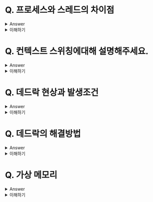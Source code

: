 # Q. 프로세스와 스레드의 차이점
<details>
	<summary>Answer</summary>

프로세스란 실행 중인 프로그램을 의미하며, 운영체제로 부터 자원을 할당받아 동작을 시작하게 됩니다.

반면 스레드는 프로세스로 부터 자원을 할당받아 동작을 시작하게 됩니다. 따라서 모든 스레드는 code, data, heap영역의 메모리 공간을 공유하면서 자신만의 stack, pc register 공간을 가지고 실행됩니다.


</details>

<details>
	<summary>이해하기</summary>

## Reference
*  [스레드 사용이유](https://www.crocus.co.kr/1510) 
*  [스레드 사용이유2](https://beststar-1.tistory.com/6#%EC%8A%A4%EB%A0%88%EB%93%9C_%EC%82%AC%EC%9A%A9_%EC%9D%B4%EC%9C%A0) 
*  [컨텍스트 스위칭](https://beststar-1.tistory.com/26) 
  
## 내용

### 멀티 스레드

* 장점
	* code, data, heap영역을 공유하기 때문에 메모리 공간 절약, 스레드 간 통신비용 절감, 컨텍스트 스위칭으로 인한 오버헤드를 보완할 수 있다.
	* 즉, 멀티 프로세스에 비해 빠르게 처리할 수 있다.

* 단점
	* 공유자원을 사용하기 때문에, 하나의 쓰레드에서 문제가 발생한다면 모든 쓰레드가 영향을 받는다.
	* 또한 공유자원에 대한 동시성 문제도 존재할 수 있다.

### 멀티 프로세스

* 장점
	* 독립적인 처리를 보장할 수 있다. 하나의 프로세스에서 문제가 발생해도 나머지 프로세스에는 영향을 미치지 않는다.

* 단점
	* 멀티 스레드 환경보다 더 많은 메모리 공간을 사용하고, 그로인해 컨텍스트 스위칭으로 인한 오버헤드가 더 크게 발생한다.

</details>

# Q. 컨텍스트 스위칭에대해 설명해주세요.
<details>
	<summary>Answer</summary>

여러개의 프로세스가 동시에 처리될 때, CPU가 해당 프로세스를 실행하기 위한 정보(컨텍스트)를 교체하는 과정을 의미합니다.

컨텍스트 스위칭이 발생시 CPU가 동작하기 때문에 다른 프로세스들은 대기하는 상태가 됩니다. 따라서 잦은 컨텍스트 스위칭은 성능 저하의 원인이 될 수 있습니다.


</details>

<details>
	<summary>이해하기</summary>

## Reference
* [컨텍스트 스위칭](https://beststar-1.tistory.com/26) 
* [프로세스 제어 블록 - 위키백과, 우리 모두의 백과사전](https://ko.wikipedia.org/wiki/%ED%94%84%EB%A1%9C%EC%84%B8%EC%8A%A4_%EC%A0%9C%EC%96%B4_%EB%B8%94%EB%A1%9D)
* [process control block operating system](https://techmyeducation.blogspot.com/2019/01/process-control-block-operating-system.html)

## 내용

### 컨텍스트란 ?
* CPU가 해당 프로세스를 실행하기 위한 정보.
* 각 프로세스는 PCB(Process Control Block)에 컨텍스트를 저장하게 된다.

###  PCB에 저장되는 정보
![image](https://user-images.githubusercontent.com/26343023/157274635-475d26ea-f1eb-4fb1-86c0-d11e2f76b20e.png)

* Process ID
	* 프로세스를 식별할 수 있는 고유 ID 값
* 프로세스 상태
	* 생성, 준비, 실행, 대기, 완료 상태가 존재 함.
* PC(Program Counter)
	* 해당 프로세스의 다음 명령어 주소를 가리키고 있다.
* CPU 레지스터 및 일반 레지스터
* CPU 스케줄링 정보 
	* 우선 순위, 최종 실행시각, CPU 점유시간 등
* 메모리 관리 정보
	* 해당 프로세스의 주소 공간 등
* 프로세스 계정 정보
	* 페이지 테이블, 스케줄링 큐 포인터, 소유자, 부모 등
* 입출력 상태 정보
	* 프로세스에 할당된 입출력장치 목록, 열린 파일 목록 등


</details>


# Q. 데드락 현상과 발생조건
<details>
	<summary>Answer</summary>

데드락이란 교착 상태라는 의미로, 2개 이상의 프로세스에서 서로 다른 프로세스의 자원을 무한정 대기하는 상태에 빠져, 아무런 작업도 수행되지 못하는 상황 입니다.

데드락은 상호배제, 점유대기, 비선점, 순환대기 4가지 조건을 모두 만족하는 경우 발생하게 됩니다.


</details>

<details>
	<summary>이해하기</summary>

## Reference

## 내용

### 임계구역
멀티 프로세스 환경에서 동시에 접근했을 때, 문제가 발생할 수 있는 코드영역을 의미한다.
따라서, 임계구역은 상호배제를 해주어 동시 접근을 할 수 없게 제어해야 한다.

### 데드락의 발생조건
* 상호배제
	* 상호배제란 공유 자원이 동시에 사용되는 것을 피하기 위해 제어하는 것. 
		* 대표적으로 데커 알고리즘이 있다.
		* 동기화 기법을 통해 상호배제를 실현할 수 있다. (뮤텍스, 세마포어 사용)
* 점유대기
	* 하나 이상의 공유 자원을 사용 중인 상태로, 다른 프로세스에 할당된 자원을 점유하기 위해 대기하는 상태
* 비선점
	* 사용중인 공유 자원은, 해제하기 전까지 강제로 빼앗을 수 없는 상태.
* 순환대기
	* 대기 프로세스의 집합이 순환 형태로 자원을 대기하는 상태. 무한정 대기상태에 빠진다.

</details>

# Q. 데드락의 해결방법
<details>
	<summary>Answer</summary>

데드락 현상은 예방, 회피, 탐지 기법 3가지 기법으로 해결할 수 있습니다.

예방이란 4가지 조건이 발생하지 않도록 발생 가능성을 차단하는 것 입니다.

회피기법은 은행원 알고리즘과 같은 회피 알고리즘을 적용해, 다른 프로세스에게 자원을 할당하더라도 시스템이 항상 안정 상태(Safe State)를 유지할 수 있도록 하는 것 입니다.

탐지 및 회복은 현재 시스템의 자원 할당 상태를 통해 데드락을 탐지하고, 알고리즘을 통해 회복하는 기법입니다.

탐지 및 회복은, 매번 탐지 알고리즘이 호출되기 때문에 다른 방법에 비해 많은 자원이 사용된다는 특징을 가지고 있습니다.

</details>

<details>
	<summary>이해하기</summary>

## Reference
* [운영체제 데드락(Deadlock, 교착 상태)이란? | ChanBLOG](https://chanhuiseok.github.io/posts/cs-2/)
  
## 내용

### 데드락의 해결법

* 예방(prevention)
* 회피(avoidance)
* 탐지(detection)

### 예방
: 4가지 조건 중 하나라도 발생하지 않게한다. 즉, 각각의 조건을 방지하여 데드락 발생 가능성을 차단 함.

* 상호배제 방지: 여러 프로세스가 동시에 공유자원에 접근할 수 있도록 함.
	* but 동기화문제가 발생할 수 있다.
* 점유 대기 조건 방지: 프로세스 실행에 필요한 모든 자원을 한꺼번에 점유한 후에 실행한다. 프로세스 실행 도중에 대기하는 상황을 피할 수 있다.
* 비선점 조건 방지: 프로세스가 사용중인 자원을, 다른 프로세스가 선점할 수 있도록 한다.
* 순환 대기 조건 방지: 순환 하지 않도록, 자원을 한 쪽 방향으로 요구하도록 한다.

### 회피
* 프로세스들이 요청하는 모든 자원을, 데드락 없이 처리할 수 있을 때 안정 상태(safe state)라 한다.
* 그리고, 안정 상태에 머물 수 있도록 순서를 정한것을 안전 순서(safe sequence)*라고 한다.
* 반대로 불안정 상태일 때는, 교착상태가 일어나 데드락이 발생할 수 있다.
	* 불안정 상태의 하위 집합이 교착상태.
* 회피 알고리즘을 적용하여, 다른 프로세스에게 자원을 할당하더라도 시스템이 항상 안정 상태(Safe state)를 유지할 수 있도록 한다.
* 유명한 알고리즘이 은행원 알고리즘(Banker’s Algorithm)
	* 미리 결정된 모든 자원들의 최대 할당량을 가지고 시뮬레이션 하여 safe state에 들 수 있는지 검사한다.
	* 그러나 은행원 알고리즘은 미리 최대 자원 요구량을 알아야 하고, 할당할 수 있는 자원 수가 일정해야 하는 등 사용에 있어 제약조건이 많다.

### 탐지(Detection) 및 회복(Recovery)
데드락을 탐지하고, 알고리즘을 통해 회복한다.
* 탐지 기법
	* Allocation, Request, Available등으로 데드락 발생 여부를 탐색. 은행원 알고리즘과 유사하며 현재 시스템의 자원 할당 상태를 가지고 파악한다.
	* 자원 할당 그래프를 통해 탐지.
* 회복 기법
	* 데드락을 발견했다면, 순환 대기에서 벗어나 데드락으로 부터 회복한다.
	* 프로세스를 1개 이상 중단시킨다.
		* 교착 상태의 모든 프로세스를 중단시킬 때: 진행중이던 프로세스의 결과가 폐기 될 수 있다.
		* 하나씩 중단 시킬때마다 탐지 알고리즘으로 회복시킬 때: 매번 탐지 알고리즘이 호출되어 부담이 될 수 있다.
	* 자원을 선점한다
		* 프로세스에 할당된 자원을 선점해서, 교착 상태를 해결할 때까지 그 자원을 다른 프로세스에 할당해 준다.

</details>

# Q. 가상 메모리
<details>
	<summary>Answer</summary>
: content

</details>

<details>
	<summary>이해하기</summary>

## Reference

  
## 내용

* 단편화


</details>
